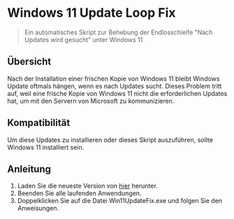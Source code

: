 # Windows 11 Update Loop Fix

> Ein automatisches Skript zur Behebung der Endlosschleife "Nach Updates wird gesucht" unter Windows 11 

## Übersicht

Nach der Installation einer frischen Kopie von Windows 11 bleibt Windows Update oftmals hängen, wenn es nach Updates sucht. Dieses Problem tritt auf, weil eine frische Kopie von Windows 11 nicht die erforderlichen Updates hat, um mit den Servern von Microsoft zu kommunizieren.

## Kompatibilität

Um diese Updates zu installieren oder dieses Skript auszuführen, sollte Windows 11 installiert sein.

## Anleitung

1. Laden Sie die neueste Version von [hier](https://github.com/exnermax/Windows-11-Update-Loop-Fix/releases/tag/untagged-57d7c4dfb5c8653aed76) herunter.
2. Beenden Sie alle laufenden Anwendungen.
3. Doppelklicken Sie auf die Datei Win11UpdateFix.exe und folgen Sie den Anweisungen.


